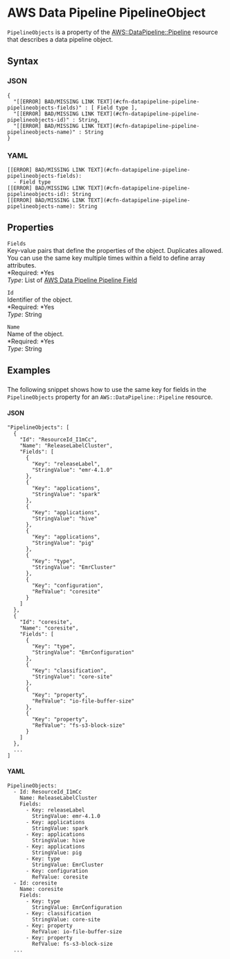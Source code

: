 # AWS Data Pipeline PipelineObject<a name="aws-properties-datapipeline-pipeline-pipelineobjects"></a>

`PipelineObjects` is a property of the [AWS::DataPipeline::Pipeline](aws-resource-datapipeline-pipeline.md) resource that describes a data pipeline object\.

## Syntax<a name="w3ab2c21c14d484b5"></a>

### JSON<a name="aws-properties-datapipeline-pipeline-pipelineobjects-syntax.json"></a>

```
{
  "[[ERROR] BAD/MISSING LINK TEXT](#cfn-datapipeline-pipeline-pipelineobjects-fields)" : [ Field type ],
  "[[ERROR] BAD/MISSING LINK TEXT](#cfn-datapipeline-pipeline-pipelineobjects-id)" : String,
  "[[ERROR] BAD/MISSING LINK TEXT](#cfn-datapipeline-pipeline-pipelineobjects-name)" : String
}
```

### YAML<a name="aws-properties-datapipeline-pipeline-pipelineobjects-syntax.yaml"></a>

```
[[ERROR] BAD/MISSING LINK TEXT](#cfn-datapipeline-pipeline-pipelineobjects-fields):
  - Field type
[[ERROR] BAD/MISSING LINK TEXT](#cfn-datapipeline-pipeline-pipelineobjects-id): String
[[ERROR] BAD/MISSING LINK TEXT](#cfn-datapipeline-pipeline-pipelineobjects-name): String
```

## Properties<a name="w3ab2c21c14d484b7"></a>

`Fields`  
Key\-value pairs that define the properties of the object\. Duplicates allowed\. You can use the same key multiple times within a field to define array attributes\.  
*Required: *Yes  
*Type*: List of [AWS Data Pipeline Pipeline Field](aws-properties-datapipeline-pipeline-pipelineobjects-fields.md)

`Id`  
Identifier of the object\.  
*Required: *Yes  
*Type*: String

`Name`  
Name of the object\.  
*Required: *Yes  
*Type*: String

## Examples<a name="aws-properties-datapipeline-pipeline-pipelineobjects-examples"></a>

### <a name="aws-properties-datapipeline-pipeline-pipelineobjects-example1"></a>

The following snippet shows how to use the same key for fields in the `PipelineObjects` property for an `AWS::DataPipeline::Pipeline` resource\.

#### JSON<a name="aws-properties-datapipeline-pipeline-pipelineobjects-example1.json"></a>

```
"PipelineObjects": [
  {
    "Id": "ResourceId_I1mCc",
    "Name": "ReleaseLabelCluster",
    "Fields": [
      {
        "Key": "releaseLabel",
        "StringValue": "emr-4.1.0"
      },
      {
        "Key": "applications",
        "StringValue": "spark"
      },
      {
        "Key": "applications",
        "StringValue": "hive"
      },
      {
        "Key": "applications",
        "StringValue": "pig"
      },
      {
        "Key": "type",
        "StringValue": "EmrCluster"
      },
      {
        "Key": "configuration",
        "RefValue": "coresite"
      }
    ]
  },
  {
    "Id": "coresite",
    "Name": "coresite",
    "Fields": [
      {
        "Key": "type",
        "StringValue": "EmrConfiguration"
      },
      {
        "Key": "classification",
        "StringValue": "core-site"
      },
      {
        "Key": "property",
        "RefValue": "io-file-buffer-size"
      },
      {
        "Key": "property",
        "RefValue": "fs-s3-block-size"
      }
    ]
  },
  ...
]
```

#### YAML<a name="aws-properties-datapipeline-pipeline-pipelineobjects-example1.yaml"></a>

```
PipelineObjects:
  - Id: ResourceId_I1mCc
    Name: ReleaseLabelCluster
    Fields:
      - Key: releaseLabel
        StringValue: emr-4.1.0
      - Key: applications
        StringValue: spark
      - Key: applications
        StringValue: hive
      - Key: applications
        StringValue: pig
      - Key: type
        StringValue: EmrCluster
      - Key: configuration
        RefValue: coresite
  - Id: coresite
    Name: coresite
    Fields:
      - Key: type
        StringValue: EmrConfiguration
      - Key: classification
        StringValue: core-site
      - Key: property
        RefValue: io-file-buffer-size
      - Key: property
        RefValue: fs-s3-block-size
  ...
```